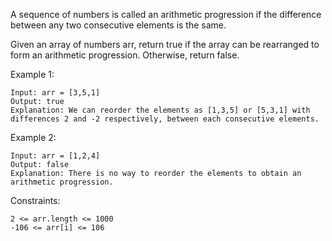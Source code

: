 A sequence of numbers is called an arithmetic progression if the difference between any two consecutive elements is the same.

Given an array of numbers arr, return true if the array can be rearranged to form an arithmetic progression. Otherwise, return false.

Example 1:

    Input: arr = [3,5,1]
    Output: true
    Explanation: We can reorder the elements as [1,3,5] or [5,3,1] with differences 2 and -2 respectively, between each consecutive elements.

Example 2:

    Input: arr = [1,2,4]
    Output: false
    Explanation: There is no way to reorder the elements to obtain an arithmetic progression.

Constraints:

    2 <= arr.length <= 1000
    -106 <= arr[i] <= 106
